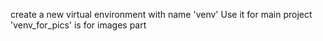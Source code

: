 create a new virtual environment with name 'venv'
Use it for main project
'venv_for_pics' is for images part
